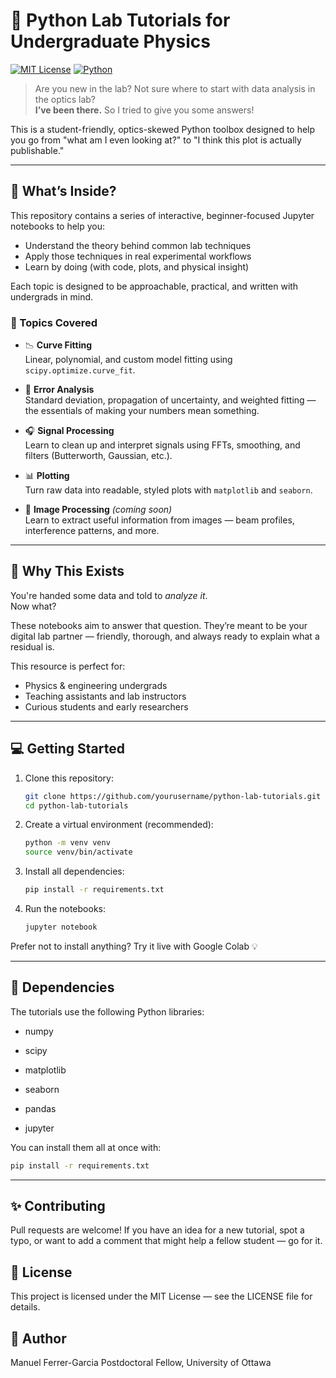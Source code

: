 # 🧪 Python Lab Tutorials for Undergraduate Physics

[![MIT License](https://img.shields.io/badge/License-MIT-blue.svg)](LICENSE)
[![Python](https://img.shields.io/badge/Python-3.8%2B-blue.svg)](https://www.python.org/)

> Are you new in the lab? Not sure where to start with data analysis in the optics lab?  
> **I’ve been there.** So I tried to give you some answers!

This is a student-friendly, optics-skewed Python toolbox designed to help you go from "what am I even looking at?" to "I think this plot is actually publishable."

---

## 🚀 What’s Inside?

This repository contains a series of interactive, beginner-focused Jupyter notebooks to help you:

- Understand the theory behind common lab techniques  
- Apply those techniques in real experimental workflows  
- Learn by doing (with code, plots, and physical insight)

Each topic is designed to be approachable, practical, and written with undergrads in mind.

### 🧰 Topics Covered

- 📉 **Curve Fitting**  
  Linear, polynomial, and custom model fitting using `scipy.optimize.curve_fit`.

- 🧮 **Error Analysis**  
  Standard deviation, propagation of uncertainty, and weighted fitting — the essentials of making your numbers mean something.

- 🎧 **Signal Processing**  
  Learn to clean up and interpret signals using FFTs, smoothing, and filters (Butterworth, Gaussian, etc.).

- 📊 **Plotting**  
  Turn raw data into readable, styled plots with `matplotlib` and `seaborn`.

- 🔬 **Image Processing** *(coming soon)*  
  Learn to extract useful information from images — beam profiles, interference patterns, and more.

---

## 🧪 Why This Exists

You're handed some data and told to *analyze it*.  
Now what?

These notebooks aim to answer that question. They’re meant to be your digital lab partner — friendly, thorough, and always ready to explain what a residual is.

This resource is perfect for:
- Physics & engineering undergrads
- Teaching assistants and lab instructors
- Curious students and early researchers

---

## 💻 Getting Started

1. Clone this repository:
   ```bash
   git clone https://github.com/yourusername/python-lab-tutorials.git
   cd python-lab-tutorials
   ```
2. Create a virtual environment (recommended):
    ```bash
    python -m venv venv
    source venv/bin/activate
    ```
3. Install all dependencies:

    ```bash
    pip install -r requirements.txt
    ```

4. Run the notebooks:

    ```bash
    jupyter notebook
    ```

Prefer not to install anything? Try it live with Google Colab 💡

---

## 🧪 Dependencies
The tutorials use the following Python libraries:

* numpy

* scipy

* matplotlib

* seaborn

* pandas

* jupyter

You can install them all at once with:

   ```bash
   pip install -r requirements.txt
   ```
---

## ✨ Contributing
Pull requests are welcome! If you have an idea for a new tutorial, spot a typo, or want to add a comment that might help a fellow student — go for it.

## 📄 License
This project is licensed under the MIT License — see the LICENSE file for details.

## 👤 Author
Manuel Ferrer-Garcia
Postdoctoral Fellow, University of Ottawa


